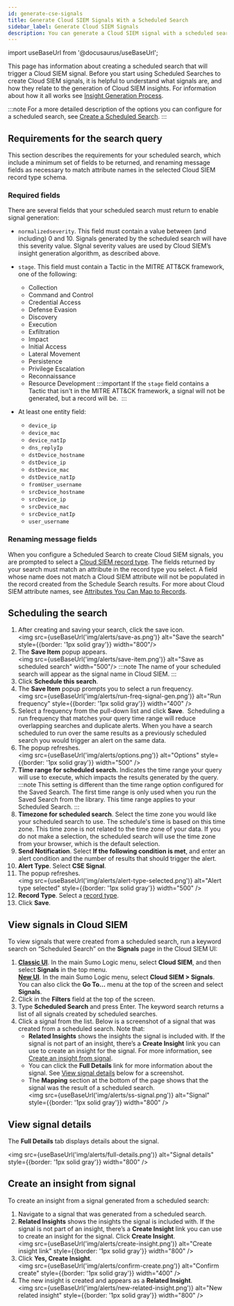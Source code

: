 ```yaml
---
id: generate-cse-signals
title: Generate Cloud SIEM Signals With a Scheduled Search
sidebar_label: Generate Cloud SIEM Signals
description: You can generate a Cloud SIEM signal with a scheduled search.
---
```


import useBaseUrl from '@docusaurus/useBaseUrl';

This page has information about creating a scheduled search that will trigger a Cloud SIEM signal. Before you start using Scheduled Searches to create Cloud SIEM signals, it is helpful to understand what signals are, and how they relate to the generation of Cloud SIEM insights. For information about how it all works see [Insight Generation Process](/docs/cse/get-started-with-cloud-siem/insight-generation-process/). 

:::note
For a more detailed description of the options you can configure for a scheduled search, see [Create a Scheduled Search](/docs/alerts/scheduled-searches/schedule-search/).
:::

## Requirements for the search query

This section describes the requirements for your scheduled search, which include a minimum set of fields to be returned, and renaming message fields as necessary to match attribute names in the selected Cloud SIEM record type schema.  

### Required fields

There are several fields that your scheduled search must return to
enable signal generation:

* `normalizedseverity`. This field must contain a value between (and including) 0 and 10. Signals generated by the scheduled search will have this severity value. SIgnal severity values are used by Cloud SIEM’s insight generation algorithm, as described above. 
* `stage`. This field must contain a Tactic in the MITRE ATT&CK framework, one of the following:
  * Collection
  * Command and Control
  * Credential Access
  * Defense Evasion
  * Discovery
  * Execution
  * Exfiltration
  * Impact
  * Initial Access
  * Lateral Movement
  * Persistence
  * Privilege Escalation
  * Reconnaissance
  * Resource Development
    :::important
    If the `stage` field contains a Tactic that isn't in the MITRE ATT&CK framework, a signal will not be generated, but a record will be. 
    :::
* At least one entity field:

  * `device_ip`
  * `device_mac`
  * `device_natIp`
  * `dns_replyIp`
  * `dstDevice_hostname`
  * `dstDevice_ip`
  * `dstDevice_mac`
  * `dstDevice_natIp`
  * `fromUser_username`
  * `srcDevice_hostname`
  * `srcDevice_ip`
  * `srcDevice_mac`
  * `srcDevice_natIp`
  * `user_username`        

### Renaming message fields

When you configure a Scheduled Search to create Cloud SIEM signals, you are prompted to select a [Cloud SIEM record type](/docs/cse/schema/cse-record-types/). The fields returned by your search must match an attribute in the record type you select. A field whose name does not match a Cloud SIEM attribute will not be populated in the record created from the Schedule Search results. For more about Cloud SIEM attribute names, see [Attributes You Can Map to Records](/docs/cse/schema/attributes-map-to-records/).

## Scheduling the search

1. After creating and saving your search, click the save icon.<br/><img src={useBaseUrl('img/alerts/save-as.png')} alt="Save the search" style={{border: '1px solid gray'}} width="800"/>
1. The **Save Item** popup appears.<br/><img src={useBaseUrl('img/alerts/save-item.png')} alt="Save as scheduled search" width="500"/>
   :::note
   The name of your scheduled search will appear as the signal name in Cloud SIEM.
   :::
1. Click **Schedule this search**.
1. The **Save Item** popup prompts you to select a run frequency.<br/><img src={useBaseUrl('img/alerts/run-freq-signal-gen.png')} alt="Run frequency" style={{border: '1px solid gray'}} width="400" />
1. Select a frequency from the pull-down list and click **Save**.  Scheduling a run frequency that matches your query time range will reduce overlapping searches and duplicate alerts. When you have a search scheduled to run over the same results as a previously scheduled search you would trigger an alert on the same data. 
1. The popup refreshes.<br/><img src={useBaseUrl('img/alerts/options.png')} alt="Options" style={{border: '1px solid gray'}} width="500" />
1. **Time range for scheduled search.** Indicates the time range your query will use to execute, which impacts the results generated by the query.
   :::note
   This setting is different than the time range option configured for the Saved Search. The first time range is only used when you run the Saved Search from the library. This time range applies to your Scheduled Search.
   :::
1. **Timezone for scheduled search**. Select the time zone you would like your scheduled search to use. The schedule's time is based on this time zone. This time zone is not related to the time zone of your data. If you do not make a selection, the scheduled search will use the time zone from your browser, which is the default selection.
1. **Send Notification**. Select **If the following condition is met**, and enter an alert condition and the number of results that should trigger the alert.
1. **Alert Type**. Select **CSE Signal**.
1. The popup refreshes.<br/><img src={useBaseUrl('img/alerts/alert-type-selected.png')} alt="Alert type selected" style={{border: '1px solid gray'}} width="500" />
1. **Record Type**. Select a [record type](/docs/cse/schema/cse-record-types/).
1. Click **Save**.

## View signals in Cloud SIEM

To view signals that were created from a scheduled search, run a keyword search on “Scheduled Search” on the **Signals** page in the Cloud SIEM UI:
1. [**Classic UI**](/docs/get-started/sumo-logic-ui-classic). In the main Sumo Logic menu, select **Cloud SIEM**, and then select **Signals** in the top menu. <br/>[**New UI**](/docs/get-started/sumo-logic-ui). In the main Sumo Logic menu, select **Cloud SIEM > Signals**. You can also click the **Go To...** menu at the top of the screen and select **Signals**.
1. Click in the **Filters** field at the top of the screen.
1. Type **Scheduled Search** and press Enter. The keyword search returns a list of all signals created by scheduled searches.
1. Click a signal from the list. Below is a screenshot of a signal that was created from a scheduled search. Note that:
   * **Related Insights** shows the insights the signal is included with. If the signal is not part of an insight, there’s a **Create Insight** link you can use to create an insight for the signal. For more information, see [Create an insight from signal](#create-an-insight-from-signal).
   * You can click the **Full Details** link for more information about the signal. See [View signal details](#view-signal-details) below for a screenshot.
   * The **Mapping** section at the bottom of the page shows that the signal was the result of a scheduled search.<br/><img src={useBaseUrl('img/alerts/ss-signal.png')} alt="Signal" style={{border: '1px solid gray'}} width="800" />

## View signal details

The **Full Details** tab displays details about the signal.

<img src={useBaseUrl('img/alerts/full-details.png')} alt="Signal details" style={{border: '1px solid gray'}} width="800" />

## Create an insight from signal

To create an insight from a signal generated from a scheduled search:

1. Navigate to a signal that was generated from a scheduled search.
1. **Related Insights** shows the insights the signal is included with. If the signal is not part of an insight, there’s a **Create Insight** link you can use to create an insight for the signal. Click **Create Insight**. <br/><img src={useBaseUrl('img/alerts/create-insight.png')} alt="Create insight link" style={{border: '1px solid gray'}} width="800" />
1. Click **Yes, Create Insight**. <br/><img src={useBaseUrl('img/alerts/confirm-create.png')} alt="Confirm create" style={{border: '1px solid gray'}} width="400" />
1. The new insight is created and appears as a **Related Insight**. <br/><img src={useBaseUrl('img/alerts/new-related-insight.png')} alt="New related insight" style={{border: '1px solid gray'}} width="800" />
